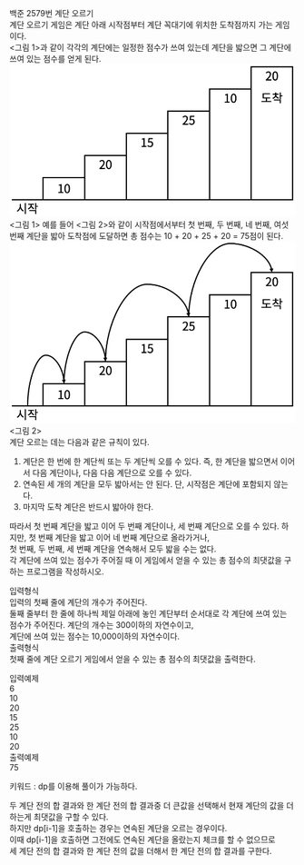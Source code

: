 백준 2579번 계단 오르기  
계단 오르기 게임은 계단 아래 시작점부터 계단 꼭대기에 위치한 도착점까지 가는 게임이다.   
<그림 1>과 같이 각각의 계단에는 일정한 점수가 쓰여 있는데 계단을 밟으면 그 계단에 쓰여 있는 점수를 얻게 된다.  
![img.png](img.png)  
<그림 1>
예를 들어 <그림 2>와 같이 시작점에서부터 첫 번째, 두 번째, 네 번째, 여섯 번째 계단을 밟아 도착점에 도달하면 총 점수는 10 + 20 + 25 + 20 = 75점이 된다.  
![img_1.png](img_1.png)  
<그림 2>  
계단 오르는 데는 다음과 같은 규칙이 있다.  
1. 계단은 한 번에 한 계단씩 또는 두 계단씩 오를 수 있다. 즉, 한 계단을 밟으면서 이어서 다음 계단이나, 다음 다음 계단으로 오를 수 있다.  
2. 연속된 세 개의 계단을 모두 밟아서는 안 된다. 단, 시작점은 계단에 포함되지 않는다.  
3. 마지막 도착 계단은 반드시 밟아야 한다.  

따라서 첫 번째 계단을 밟고 이어 두 번째 계단이나, 세 번째 계단으로 오를 수 있다. 하지만, 첫 번째 계단을 밟고 이어 네 번째 계단으로 올라가거나,   
첫 번째, 두 번째, 세 번째 계단을 연속해서 모두 밟을 수는 없다.  
각 계단에 쓰여 있는 점수가 주어질 때 이 게임에서 얻을 수 있는 총 점수의 최댓값을 구하는 프로그램을 작성하시오.

입력형식  
입력의 첫째 줄에 계단의 개수가 주어진다.  
둘째 줄부터 한 줄에 하나씩 제일 아래에 놓인 계단부터 순서대로 각 계단에 쓰여 있는 점수가 주어진다. 계단의 개수는 300이하의 자연수이고,  
계단에 쓰여 있는 점수는 10,000이하의 자연수이다.  
출력형식  
첫째 줄에 계단 오르기 게임에서 얻을 수 있는 총 점수의 최댓값을 출력한다.  

입력예제  
6  
10  
20  
15  
25  
10  
20  
출력예제  
75  

키워드 : dp를 이용해 풀이가 가능하다.  

두 계단 전의 합 결과와 한 계단 전의 합 결과중 더 큰값을 선택해서 현재 계단의 값을 더하는게 최댓값을 구할 수 있다.  
하지만 dp[i-1]을 호출하는 경우는 연속된 계단을 오르는 경우이다.  
이때 dp[i-1]을 호출하면 그전에도 연속된 계단을 올랐는지 체크를 할 수 없으므로  
세 계단 전의 합 결과와 한 계단 전의 값을 더해서 한 계단 전의 합 결과를 구한다.  